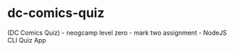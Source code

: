 # dc-comics-quiz
 (DC Comics Quiz) - neogcamp level zero - mark two assignment - NodeJS CLI Quiz App
